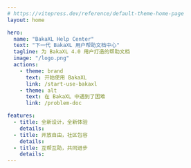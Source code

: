 ```yaml
---
# https://vitepress.dev/reference/default-theme-home-page
layout: home

hero:
  name: "BakaXL Help Center"
  text: "下一代 BakaXL 用户帮助文档中心"
  tagline: 为 BakaXL 4.0 用户打造的帮助文档
  image: "/logo.png"
  actions:
    - theme: brand
      text: 开始使用 BakaXL
      link: /start-use-bakaxl
    - theme: alt
      text: 在 BakaXL 中遇到了困难
      link: /problem-doc

features:
  - title: 全新设计，全新体验
    details: 
  - title: 开放自由，社区包容
    details: 
  - title: 互帮互助，共同进步
    details: 
---
```


